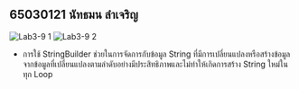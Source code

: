 ## 65030121 นัทธมน ลำเจริญ
![Lab3-9 1](https://github.com/65030121natthamon/03376836-OOP-2566-Lab-03/assets/144195611/d8d26d61-810e-439c-b34b-ac02ace18ce6)
![Lab3-9 2](https://github.com/65030121natthamon/03376836-OOP-2566-Lab-03/assets/144195611/3afcc6ba-cfba-41c8-b7f4-c53ea6a040fd)
- การใช้ StringBuilder ช่วยในการจัดการกับข้อมูล String ที่มีการเปลี่ยนแปลงหรือสร้างข้อมูลจากข้อมูลที่เปลี่ยนแปลงตามลำดับอย่างมีประสิทธิภาพและไม่ทำให้เกิดการสร้าง String ใหม่ในทุก Loop 
